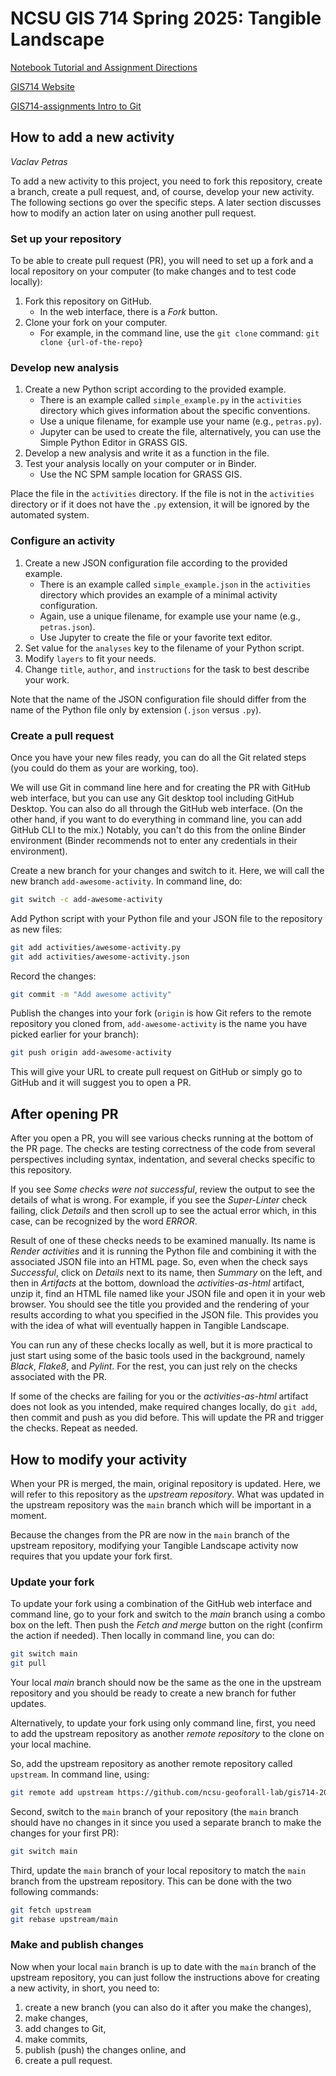 # NCSU GIS 714 Spring 2025: Tangible Landscape

[Notebook Tutorial and Assignment Directions](https://github.com/ncsu-geoforall-lab/GIS714-assignments/tree/main/Tangible_Landscape/)

[GIS714 Website](https://ncsu-geoforall-lab.github.io/geospatial-simulations-course/topics/tangible_landscape.html)

[GIS714-assignments Intro to Git](https://github.com/ncsu-geoforall-lab/GIS714-assignments/tree/main/Intro_To_Git)

## How to add a new activity
_Vaclav Petras_

To add a new activity to this project, you need to fork this repository, create a branch, create a pull request,
and, of course, develop your new activity. The following sections go over the specific steps.
A later section discusses how to modify an action later on using another pull request.

### Set up your repository

To be able to create pull request (PR), you will need to set up a fork
and a local repository on your computer
(to make changes and to test code locally):

1. Fork this repository on GitHub.
   - In the web interface, there is a _Fork_ button.
1. Clone your fork on your computer.
   - For example, in the command line, use the `git clone` command:
     `git clone {url-of-the-repo}`

### Develop new analysis

1. Create a new Python script according to the provided example.
   - There is an example called `simple_example.py` in the `activities` directory
     which gives information about the specific conventions.
   - Use a unique filename, for example use your name (e.g., `petras.py`).
   - Jupyter can be used to create the file, alternatively, you can use the
     Simple Python Editor in GRASS GIS.
1. Develop a new analysis and write it as a function in the file.
1. Test your analysis locally on your computer or in Binder.
   - Use the NC SPM sample location for GRASS GIS.

Place the file in the `activities` directory. If the file is not in the
`activities` directory or if it does not have the
`.py` extension, it will be ignored by the automated system.

### Configure an activity

1. Create a new JSON configuration file according to the provided example.
   - There is an example called `simple_example.json` in the `activities` directory
     which provides an example of a minimal activity configuration.
   - Again, use a unique filename, for example use your name (e.g., `petras.json`).
   - Use Jupyter to create the file or your favorite text editor.
1. Set value for the `analyses` key to the filename of your Python script.
1. Modify `layers` to fit your needs.
1. Change `title`, `author`, and `instructions` for the task to best describe your work.

Note that the name of the JSON configuration file should differ from the name of the
Python file only by extension (`.json` versus `.py`).

### Create a pull request

Once you have your new files ready, you can do all the Git related steps
(you could do them as your are working, too).

We will use Git in command line here and for creating the PR with GitHub web interface,
but you can use any Git desktop tool including GitHub Desktop.
You can also do all through the GitHub web interface.
(On the other hand, if you want to do everything in command line, you can add GitHub CLI to the mix.)
Notably, you can't do this from the online Binder environment
(Binder recommends not to enter any credentials in their environment).

Create a new branch for your changes and switch to it.
Here, we will call the new branch `add-awesome-activity`.
In command line, do:

```sh
git switch -c add-awesome-activity
```

Add Python script with your Python file and your JSON file to the repository
as new files:

```sh
git add activities/awesome-activity.py
git add activities/awesome-activity.json
```

Record the changes:

```sh
git commit -m "Add awesome activity"
```

Publish the changes into your fork
(`origin` is how Git refers to the remote repository you cloned from,
`add-awesome-activity` is the name you have picked earlier for your branch):

```sh
git push origin add-awesome-activity
```

This will give your URL to create pull request on GitHub
or simply go to GitHub and it will suggest you to open a PR.

## After opening PR

After you open a PR, you will see various checks running at the bottom of
the PR page. The checks are testing correctness of the code from several
perspectives including syntax, indentation, and several checks specific to
this repository.

If you see _Some checks were not successful_, review the output to
see the details of what is wrong.
For example, if you see the _Super-Linter_ check failing, click _Details_
and then scroll up to see the actual error which, in this case, can be
recognized by the word _ERROR_.

Result of one of these checks needs to be examined manually.
Its name is _Render activities_ and it is running the Python file and
combining it with the associated JSON file into an HTML page.
So, even when the check says _Successful_, click on _Details_ next to its name,
then _Summary_ on the left, and then in _Artifacts_ at the bottom,
download the _activities-as-html_ artifact,
unzip it, find an HTML file named like your JSON file
and open it in your web browser. You should see the title you provided
and the rendering of your results according to what you specified
in the JSON file. This provides you with the idea of what will
eventually happen in Tangible Landscape.

You can run any of these checks locally as well, but it is more practical to just
start using some of the basic tools used in the background,
namely _Black_, _Flake8_, and _Pylint_.
For the rest, you can just rely on the checks associated with the PR.

If some of the checks are failing for you or the _activities-as-html_ artifact
does not look as you intended, make required changes locally, do `git add`, then commit and push
as you did before. This will update the PR and trigger the checks.
Repeat as needed.

## How to modify your activity

When your PR is merged, the main, original repository is updated.
Here, we will refer to this repository as the _upstream repository_.
What was updated in the upstream repository was the `main` branch
which will be important in a moment.

Because the changes from the PR are now in the `main` branch
of the upstream repository, modifying your Tangible Landscape activity
now requires that you update your fork first.

### Update your fork

To update your fork using a combination of the GitHub web interface and command line,
go to your fork and switch to the _main_ branch using a combo box on the left.
Then push the _Fetch and merge_ button on the right (confirm the action if needed).
Then locally in command line, you can do:

```sh
git switch main
git pull
```

Your local _main_ branch should now be the same as the one in the upstream repository
and you should be ready to create a new branch for futher updates.

Alternatively, to update your fork using only command line,
first, you need to add the upstream repository as another
_remote repository_ to the clone on your local machine.

So, add the upstream repository as another remote repository called `upstream`.
In command line, using:

```sh
git remote add upstream https://github.com/ncsu-geoforall-lab/gis714-2025-tangible-landscape
```

Second, switch to the `main` branch of your repository
(the `main` branch should have no changes in it since you used a separate branch
to make the changes for your first PR):

```sh
git switch main
```

Third, update the `main` branch of your local repository to match
the `main` branch from the upstream repository.
This can be done with the two following commands:

```sh
git fetch upstream
git rebase upstream/main
```

### Make and publish changes

Now when your local `main` branch is up to date with the `main` branch
of the upstream repository,
you can just follow the instructions above for creating a new activity,
in short, you need to:

1. create a new branch (you can also do it after you make the changes),
2. make changes,
4. add changes to Git,
5. make commits,
6. publish (push) the changes online, and
7. create a pull request.
